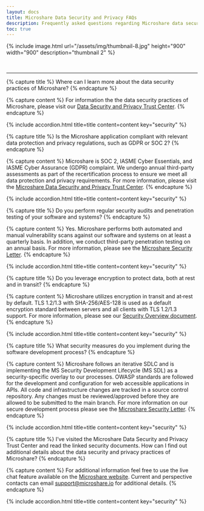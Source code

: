 ```yaml
---
layout: docs
title: Microshare Data Security and Privacy FAQs
description: Frequently asked questions regarding Microshare data security and privacy
toc: true
---
```


{% include image.html url="/assets/img/thumbnail-8.jpg" height="900" width="900" description="thumbnail 2" %}


<br>

---------------------------------------

<!-- ********************
**    New Question     **
********************* -->

{% capture title %}
Where can I learn more about the data security practices of Microshare?
{% endcapture %}

{% capture content %}
For information the the data security practices of Microshare, please visit our [Data Security and Privacy Trust Center](https://www.microshare.io/microshares-trust-center-data-security/).
{% endcapture %}

{% include accordion.html title=title content=content key="security" %}


<!-- ********************
**    New Question     **
********************* -->

{% capture title %}
Is the Microshare application compliant with relevant data protection and privacy regulations, such as GDPR or SOC 2?
{% endcapture %}

{% capture content %}
Microshare is SOC 2, IASME Cyber Essentials, and IASME Cyber Assurance (GDPR) complaint. We undergo annual third-party assessments as part of the recertification process to ensure we meet all data protection and privacy requirements. For more information, please visit the [Microshare Data Security and Privacy Trust Center](https://www.microshare.io/microshares-trust-center-data-security/).
{% endcapture %}

{% include accordion.html title=title content=content key="security" %}


<!-- ********************
**    New Question     **
********************* -->

{% capture title %}
Do you perform regular security audits and penetration testing of your software and systems?
{% endcapture %}

{% capture content %}
Yes. Microshare performs both automated and manual vulnerability scans against our software and systems on at least a quarterly basis. In addition, we conduct third-party penetration testing on an annual basis. For more information, please see the [Microshare Security Letter](https://www.microshare.io/wp-content/uploads/2022/08/Microshare-SOC-2-Type-2-Security-Letter.pdf).
{% endcapture %}

{% include accordion.html title=title content=content key="security" %}


<!-- ********************
**    New Question     **
********************* -->

{% capture title %}
Do you leverage encryption to protect data, both at rest and in transit?
{% endcapture %}

{% capture content %}
Microshare utilizes encryption in transit and at‐rest by default. TLS 1.2/1.3 with SHA-256/AES-128 is used as a default encryption standard between servers and all clients with TLS 1.2/1.3 support. For more information, please see our [Security Overview document](https://www.microshare.io/wp-content/uploads/2022/11/Security-1-pager-3.pdf).
{% endcapture %}

{% include accordion.html title=title content=content key="security" %}


<!-- ********************
**    New Question     **
********************* -->

{% capture title %}
What security measures do you implement during the software development process?
{% endcapture %}

{% capture content %}
Microshare follows an iterative SDLC and is implementing the MS Security Development Lifecycle (MS SDL) as a security-specific overlay to our processes. OWASP standards are followed for the development and configuration for web accessible applications in APIs. All code and infrastructure changes are tracked in a source control repository. Any changes must be reviewed/approved before they are allowed to be submitted to the main branch.  For more information on our secure development process please see the [Microshare Security Letter](https://www.microshare.io/wp-content/uploads/2022/08/Microshare-SOC-2-Type-2-Security-Letter.pdf).
{% endcapture %}

{% include accordion.html title=title content=content key="security" %}


<!-- ********************
**    New Question     **
********************* -->

{% capture title %}
I’ve visited the Microshare Data Security and Privacy Trust Center and read the linked security documents. How can I find out additional details about the data security and privacy practices of Microshare?
{% endcapture %}

{% capture content %}
For additional information feel free to use the live chat feature available on the [Microshare website](https://www.microshare.io/). Current and perspective contacts can email support@microshare.io for additional details.
{% endcapture %}

{% include accordion.html title=title content=content key="security" %}



